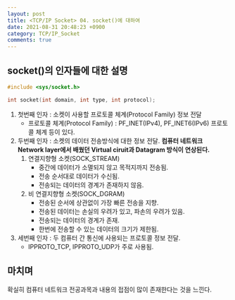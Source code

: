```yaml
---
layout: post
title: <TCP/IP Socket> 04. socket()에 대하여
date: 2021-08-31 20:48:23 +0900
category: TCP/IP_Socket
comments: true
---
```


## socket()의 인자들에 대한 설명

```c
#include <sys/socket.h>

int socket(int domain, int type, int protocol);
```

1. 첫번째 인자 : 소켓이 사용할 프로토콜 체계(Protocol Family) 정보 전달
    - 프로토콜 체계(Protocol Family) : PF_INET(IPv4), PF_INET6(IPv6) 프로토콜 체계 등이 있다.
2. 두번째 인자 : 소켓의 데이터 전송방식에 대한 정보 전달. **컴퓨터 네트워크 Network layer에서 배웠던 Virtual ciruit과 Datagram 방식이 연상된다.**
    1. 연결지향형 소켓(SOCK_STREAM)
        - 중간에 데이터가 소멸되지 않고 목적지까지 전송됨.
        - 전송 순서대로 데이터가 수신됨.
        - 전송되는 데이터의 경계가 존재하지 않음.
    2. 비 연결지향형 소켓(SOCK_DGRAM)
        - 전송된 순서에 상관없이 가장 빠른 전송을 지향.
        - 전송된 데이터는 손실의 우려가 있고, 파손의 우려가 있음.
        - 전송되는 데이터의 경계가 존재.
        - 한번에 전송할 수 있는 데이터의 크기가 제한됨. 
3. 세번째 인자 : 두 컴퓨터 간 통신에 사용되는 프로토콜 정보 전달.
    - IPPROTO_TCP, IPPROTO_UDP가 주로 사용됨.

## 마치며

확실히 컴퓨터 네트워크 전공과목과 내용의 접점이 많이 존재한다는 것을 느낀다.